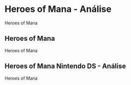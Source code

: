 ---
---

# Heroes of Mana - Análise

Heroes of Mana

## Heroes of Mana

Heroes of Mana

## Heroes of Mana Nintendo DS - Análise

Heroes of Mana
